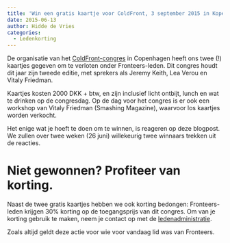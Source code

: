 ```yaml
---
title: 'Win een gratis kaartje voor ColdFront, 3 september 2015 in Kopenhagen'
date: 2015-06-13
author: Hidde de Vries
categories:
  - Ledenkorting
---
```


De organisatie van het [ColdFront-congres](http://coldfrontconf.com) in Copenhagen heeft ons twee (!) kaartjes gegeven om te verloten onder Fronteers-leden. Dit congres houdt dit jaar zijn tweede editie, met sprekers als Jeremy Keith, Lea Verou en Vitaly Friedman.

Kaartjes kosten 2000 DKK + btw, en zijn inclusief licht ontbijt, lunch en wat te drinken op de congresdag. Op de dag voor het congres is er ook een workshop van Vitaly Friedman (Smashing Magazine), waarvoor los kaartjes worden verkocht.

Het enige wat je hoeft te doen om te winnen, is reageren op deze blogpost. We zullen over twee weken (26 juni) willekeurig twee winnaars trekken uit de reacties.

# Niet gewonnen? Profiteer van korting.

Naast de twee gratis kaartjes hebben we ook korting bedongen: Fronteers-leden krijgen 30% korting op de toegangsprijs van dit congres. Om van je korting gebruik te maken, neem je contact op met de [ledenadministratie](/contact).

Zoals altijd geldt deze actie voor wie voor vandaag lid was van Fronteers.
